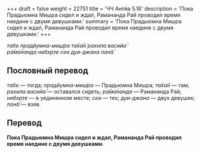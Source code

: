 +++
draft = false
weight = 22751
title = 'ЧЧ Антйа 5.16'
description = 'Пока Прадьюмна Мишра сидел и ждал, Рамананда Рай проводил время наедине с двумя девушками.'
summary = 'Пока Прадьюмна Мишра сидел и ждал, Рамананда Рай проводил время наедине с двумя девушками.'
+++

_табе прадйумна-миш́ра та̄ха̄н̇ рахила васийа̄  
ра̄ма̄нанда нибхр̣те сеи дуи-джана лан̃а̄_

## Пословный перевод

_табе_ — тогда; _прадйумна_\-_миш́ра_ — Прадьюмна Мишра; _та̄ха̄н̇_ — там; _рахила_ _васийа̄_ — оставался сидеть; _ра̄ма̄нанда_ — Рамананда Рай; _нибхр̣те_ — в уединенном месте; _сеи_ — тех; _дуи_\-_джана_ — двух девушек; _лан̃а̄_ — взяв.

## Перевод

**Пока Прадьюмна Мишра сидел и ждал, Рамананда Рай проводил время наедине с двумя девушками.**
